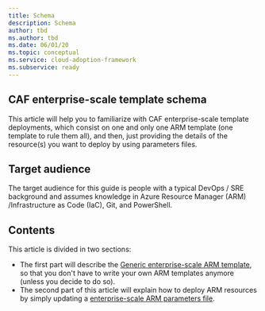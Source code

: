 ```yaml
---
title: Schema
description: Schema
author: tbd
ms.author: tbd
ms.date: 06/01/20
ms.topic: conceptual
ms.service: cloud-adoption-framework
ms.subservice: ready
---
```


## CAF enterprise-scale template schema

This article will help you to familiarize with CAF enterprise-scale template deployments, which consist on one and only one ARM template (one template to rule them all), and then, just providing the details of the resource(s) you want to deploy by using parameters files.

## Target audience

The target audience for this guide is people with a typical DevOps / SRE background and assumes knowledge in Azure Resource Manager (ARM) /Infrastructure as Code (IaC), Git, and PowerShell.

## Contents

This article is divided in two sections:

- The first part will describe the [Generic enterprise-scale ARM template](./NorthStar-template-schema.md), so that you don't have to write your own ARM templates anymore (unless you decide to do so).
- The second part of this article will explain how to deploy ARM resources by simply updating a [enterprise-scale ARM parameters file](./NorthStar-parameters-schema.md).
